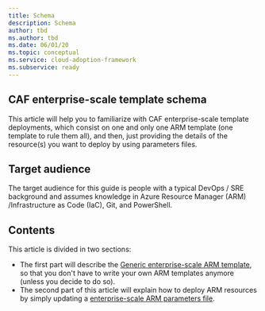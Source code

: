 ```yaml
---
title: Schema
description: Schema
author: tbd
ms.author: tbd
ms.date: 06/01/20
ms.topic: conceptual
ms.service: cloud-adoption-framework
ms.subservice: ready
---
```


## CAF enterprise-scale template schema

This article will help you to familiarize with CAF enterprise-scale template deployments, which consist on one and only one ARM template (one template to rule them all), and then, just providing the details of the resource(s) you want to deploy by using parameters files.

## Target audience

The target audience for this guide is people with a typical DevOps / SRE background and assumes knowledge in Azure Resource Manager (ARM) /Infrastructure as Code (IaC), Git, and PowerShell.

## Contents

This article is divided in two sections:

- The first part will describe the [Generic enterprise-scale ARM template](./NorthStar-template-schema.md), so that you don't have to write your own ARM templates anymore (unless you decide to do so).
- The second part of this article will explain how to deploy ARM resources by simply updating a [enterprise-scale ARM parameters file](./NorthStar-parameters-schema.md).
